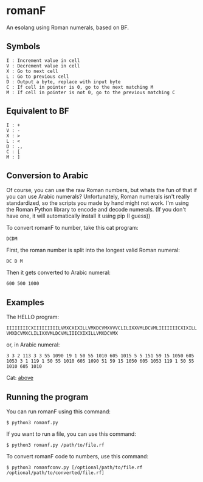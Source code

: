 # romanF
An esolang using Roman numerals, based on BF. 

## Symbols
```
I : Increment value in cell
V : Decrement value in cell
X : Go to next cell
L : Go to previous cell
D : Output a byte, replace with input byte
C : If cell in pointer is 0, go to the next matching M
M : If cell in pointer is not 0, go to the previous matching C
```
## Equivalent to BF
```
I : +
V : -
X : >
L : <
D : .,
C : [
M : ]
```
## Conversion to Arabic
Of course, you can use the raw Roman numbers, but whats the fun of that if you can use Arabic numerals?
Unfortunately, Roman numerals isn't really standardized, so the scripts you made by hand might not work.
I'm using the Roman Python library to encode and decode numerals. (If you don't have one, it will automatically install it using pip (I guess))

To convert romanF to number, take this cat program:

```DCDM```

First, the roman number is split into the longest valid Roman numeral:

`DC D M`

Then it gets converted to Arabic numeral:

`600 500 1000`

## Examples

The HELLO program:

```IIIIIIIICXIIIIIIIIILVMXCXIXILLVMXDCVMXVVVCLILIXXVMLDCVMLIIIIIIICXIXILLVMXDCVMXCLILIXXVMLDCVMLIIICXIXILLVMXDCVMX```

or, in Arabic numeral:

```3 3 2 113 3 3 55 1090 19 1 50 55 1010 605 1015 5 5 151 59 15 1050 605 1053 3 1 119 1 50 55 1010 605 1090 51 59 15 1050 605 1053 119 1 50 55 1010 605 1010```

Cat: [above](https://github.com/Gilbert189/romanf#conversion-to-arabic)
## Running the program

You can run romanF using this command:

```$ python3 romanf.py```

If you want to run a file, you can use this command:

```$ python3 romanf.py /path/to/file.rf```

To convert romanF code to numbers, use this command:

```$ python3 romanfconv.py [/optional/path/to/file.rf /optional/path/to/converted/file.rf]```

